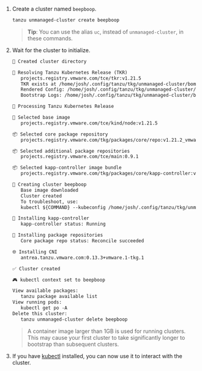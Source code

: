1. Create a cluster named `beepboop`.

    ```sh
    tanzu unmanaged-cluster create beepboop
    ```

    > **Tip**: You can use the alias `uc`, instead of `unmanaged-cluster`, in
    > these commands.

1. Wait for the cluster to initialize.

    ```txt
    📁 Created cluster directory

    🔧 Resolving Tanzu Kubernetes Release (TKR)
       projects.registry.vmware.com/tce/tkr:v1.21.5
       TKR exists at /home/josh/.config/tanzu/tkg/unmanaged-cluster/bom/projects.registry.vmware.com_tce_tkr_v1.21.5
       Rendered Config: /home/josh/.config/tanzu/tkg/unmanaged-cluster/beepboop/config.yaml
       Bootstrap Logs: /home/josh/.config/tanzu/tkg/unmanaged-cluster/beepboop/bootstrap.log

    🔧 Processing Tanzu Kubernetes Release

    🎨 Selected base image
       projects.registry.vmware.com/tce/kind/node:v1.21.5

    📦 Selected core package repository
       projects.registry.vmware.com/tkg/packages/core/repo:v1.21.2_vmware.1-tkg.1

    📦 Selected additional package repositories
       projects.registry.vmware.com/tce/main:0.9.1

    📦 Selected kapp-controller image bundle
       projects.registry.vmware.com/tkg/packages/core/kapp-controller:v0.23.0_vmware.1-tkg.1

    🚀 Creating cluster beepboop
       Base image downloaded
       Cluster created
       To troubleshoot, use:
       kubectl ${COMMAND} --kubeconfig /home/josh/.config/tanzu/tkg/unmanaged-cluster/beepboop/kube.conf

    📧 Installing kapp-controller
       kapp-controller status: Running

    📧 Installing package repositories
       Core package repo status: Reconcile succeeded

    🌐 Installing CNI
       antrea.tanzu.vmware.com:0.13.3+vmware.1-tkg.1

    ✅ Cluster created

    🎮 kubectl context set to beepboop

    View available packages:
       tanzu package available list
    View running pods:
       kubectl get po -A
    Delete this cluster:
       tanzu unmanaged-cluster delete beepboop
    ```

    > A container image larger than 1GB is used for running clusters. This may
    > cause your first cluster to take significantly longer to bootstrap than
    > subsequent clusters.

1. If you have [kubectl](https://kubernetes.io/docs/tasks/tools/#kubectl)
   installed, you can now use it to interact with the
   cluster.
